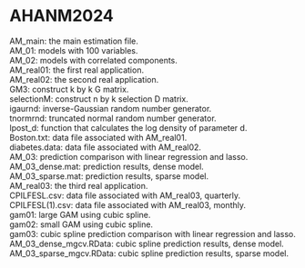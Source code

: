 # AHANM2024

AM_main: the main estimation file.\
AM_01: models with 100 variables.\
AM_02: models with correlated components.\
AM_real01: the first real application.\
AM_real02: the second real application.\
GM3: construct k by k G matrix.\
selectionM: construct n by k selection D matrix.\
igaurnd: inverse-Gaussian random number generator.\
tnormrnd: truncated normal random number generator.\
lpost_d: function that calculates the log density of parameter d.\
Boston.txt: data file associated with AM_real01.\
diabetes.data: data file associated with AM_real02.\
AM_03: prediction comparison with linear regression and lasso.\
AM_03_dense.mat: prediction results, dense model.\
AM_03_sparse.mat: prediction results, sparse model.\
AM_real03: the third real application.\
CPILFESL.csv: data file associated with AM_real03, quarterly.\
CPILFESL(1).csv: data file associated with AM_real03, monthly.\
gam01: large GAM using cubic spline.\
gam02: small GAM using cubic spline.\
gam03: cubic spline prediction comparison with linear regression and lasso.\
AM_03_dense_mgcv.RData: cubic spline prediction results, dense model.\
AM_03_sparse_mgcv.RData: cubic spline prediction results, sparse model.

